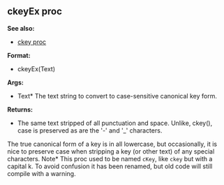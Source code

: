 ## ckeyEx proc
**See also:**
*   [ckey proc](/proc/ckey)
<!-- -->
**Format:**
*   ckeyEx(Text)
<!-- -->
**Args:**
*   Text* The text string to convert to case-sensitive canonical key
    form.
<!-- -->
**Returns:**
*   The same text stripped of all punctuation and space. Unlike, ckey(),
    case is preserved as are the \'-\' and \'\_\' characters.


The true canonical form of a key is in all lowercase, but
occasionally, it is nice to preserve case when stripping a key (or other
text) of any special characters.
Note* This proc used to be named `cKey`, like `ckey` but with a capital
k. To avoid confusion it has been renamed, but old code will still
compile with a warning.